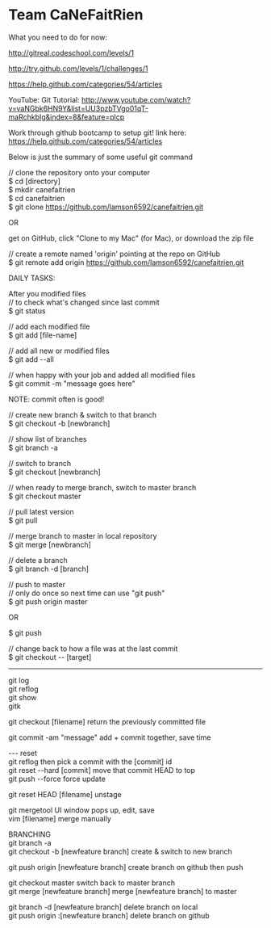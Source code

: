 Team CaNeFaitRien
======

What you need to do for now:

http://gitreal.codeschool.com/levels/1

http://try.github.com/levels/1/challenges/1
  
https://help.github.com/categories/54/articles  

  YouTube: Git Tutorial: http://www.youtube.com/watch?v=vaNGbk6HN9Y&list=UU3pzbTVgo01qT-maRchkbIg&index=8&feature=plcp  
  
Work through github bootcamp to setup git! link here:  
https://help.github.com/categories/54/articles  
  
  
Below is just the summary of some useful git command  
  
    
// clone the repository onto your computer  
$ cd [directory]  
$ mkdir canefaitrien  
$ cd canefaitrien  
$ git clone https://github.com/lamson6592/canefaitrien.git  
  
OR  
  
get on GitHub, click "Clone to my Mac" (for Mac), or download the zip file
  
// create a remote named 'origin' pointing at the repo on GitHub  
$ git remote add origin https://github.com/lamson6592/canefaitrien.git    
  


DAILY TASKS:  
  
After you modified files  
// to check what's changed since last commit    
$ git status  
  
// add each modified file   
$ git add [file-name]  

// add all new or modified files  
$ git add --all  
  
// when happy with your job and added all modified files  
$ git commit -m "message goes here"  
  
NOTE: commit often is good!  
  
  
// create new branch & switch to that branch  
$ git checkout -b [newbranch]  
  
// show list of branches  
$ git branch  -a
  
// switch to branch  
$ git checkout [newbranch] 
  
  
// when ready to merge branch, switch to master branch  
$ git checkout master  
  
// pull latest version  
$ git pull  
  
// merge branch to master in local repository  
$ git merge [newbranch]  
  
// delete a branch  
$ git branch -d [branch]
 
// push to master  
// only do once so next time can use "git push"  
$ git push origin master  
   
   OR

$ git push  

// change back to how a file was at the last commit  
$ git checkout -- [target]


-------
git log  
git reflog  
git show  
gitk  
  
git checkout [filename]		return the previously committed file  
  
git commit -am "message"		add + commit together, save time  
  
--- reset  
git reflog 					then pick a commit with the [commit] id  
git reset --hard [commit]		move that commit HEAD to top  
git push --force				force update  
  
git reset HEAD [filename] 		unstage  
  
git mergetool				UI window pops up, edit, save  
vim [filename]				merge manually  
  
  
  BRANCHING  
git branch -a    
git checkout -b [newfeature branch]		create & switch to new branch  
  
git push origin [newfeature branch]		create branch on github then push  
  
git checkout master					switch back to master branch  
git merge [newfeature branch]			merge [newfeature branch] to master  
  
git branch -d [newfeature branch]			delete branch on local  
git push origin :[newfeature branch]		delete branch on github  
  
